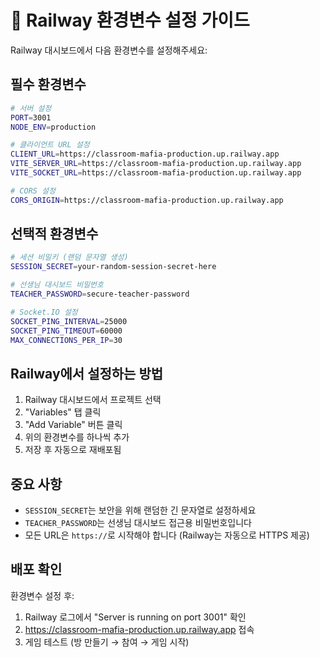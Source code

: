 # 🚀 Railway 환경변수 설정 가이드

Railway 대시보드에서 다음 환경변수를 설정해주세요:

## 필수 환경변수

```bash
# 서버 설정
PORT=3001
NODE_ENV=production

# 클라이언트 URL 설정
CLIENT_URL=https://classroom-mafia-production.up.railway.app
VITE_SERVER_URL=https://classroom-mafia-production.up.railway.app
VITE_SOCKET_URL=https://classroom-mafia-production.up.railway.app

# CORS 설정
CORS_ORIGIN=https://classroom-mafia-production.up.railway.app
```

## 선택적 환경변수

```bash
# 세션 비밀키 (랜덤 문자열 생성)
SESSION_SECRET=your-random-session-secret-here

# 선생님 대시보드 비밀번호
TEACHER_PASSWORD=secure-teacher-password

# Socket.IO 설정
SOCKET_PING_INTERVAL=25000
SOCKET_PING_TIMEOUT=60000
MAX_CONNECTIONS_PER_IP=30
```

## Railway에서 설정하는 방법

1. Railway 대시보드에서 프로젝트 선택
2. "Variables" 탭 클릭
3. "Add Variable" 버튼 클릭
4. 위의 환경변수를 하나씩 추가
5. 저장 후 자동으로 재배포됨

## 중요 사항

- `SESSION_SECRET`는 보안을 위해 랜덤한 긴 문자열로 설정하세요
- `TEACHER_PASSWORD`는 선생님 대시보드 접근용 비밀번호입니다
- 모든 URL은 `https://`로 시작해야 합니다 (Railway는 자동으로 HTTPS 제공)

## 배포 확인

환경변수 설정 후:
1. Railway 로그에서 "Server is running on port 3001" 확인
2. https://classroom-mafia-production.up.railway.app 접속
3. 게임 테스트 (방 만들기 → 참여 → 게임 시작)